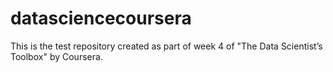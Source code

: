 # datasciencecoursera
This is the test repository created as part of week 4 of "The Data Scientist’s Toolbox" by Coursera.

